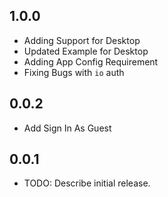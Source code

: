 ## 1.0.0

* Adding Support for Desktop
* Updated Example for Desktop
* Adding App Config Requirement
* Fixing Bugs with `io` auth

## 0.0.2

* Add Sign In As Guest

## 0.0.1

* TODO: Describe initial release.
